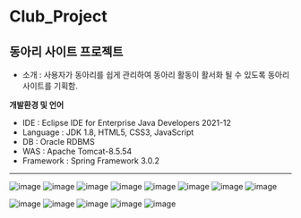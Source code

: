# Club_Project

## 동아리 사이트 프로젝트
* 소개 : 사용자가 동아리를 쉽게 관리하여 동아리 활동이 활서화 될 수 있도록 동아리 사이트를 기획함.

**개발환경 및 언어**
* IDE : Eclipse IDE for Enterprise Java Developers 2021-12
* Language : JDK 1.8, HTML5, CSS3, JavaScript
* DB : Oracle RDBMS
* WAS : Apache Tomcat-8.5.54
* Framework : Spring Framework 3.0.2



------------------------------------
![image](https://user-images.githubusercontent.com/87120715/149654408-f812f103-1f75-4ddd-9794-35e457eb2710.png)
![image](https://user-images.githubusercontent.com/87120715/149654413-4ad5ecf5-a4f6-4eaf-a182-3e309113a479.png)
![image](https://user-images.githubusercontent.com/87120715/149654423-59bf8f9a-3433-4c83-bc77-243aee1c0dc2.png)
![image](https://user-images.githubusercontent.com/87120715/149654428-e0296ce1-03ef-4f8a-a397-9745976e3b3e.png)
![image](https://user-images.githubusercontent.com/87120715/149654432-781c218c-4bb4-42d5-b51e-58d092ab97b2.png)
![image](https://user-images.githubusercontent.com/87120715/149654445-bc0e10ad-070f-476f-9e6a-50e4923ff9d1.png)
![image](https://user-images.githubusercontent.com/87120715/149654451-dd149495-2945-4f1a-aabb-0d0045f50807.png)
![image](https://user-images.githubusercontent.com/87120715/149654676-2fbda74c-c98c-4417-a07c-fb6c13b2ca90.png)

![image](https://user-images.githubusercontent.com/87120715/149654578-1e8d5733-bb60-4a98-ae1b-e3730afbe7eb.png)
![image](https://user-images.githubusercontent.com/87120715/149654596-1c76a93e-de2e-41c6-928e-4cd65e05ae39.png)
![image](https://user-images.githubusercontent.com/87120715/149654623-48ef16be-1704-41ee-a728-57578b99ec61.png)
![image](https://user-images.githubusercontent.com/87120715/149654630-aea25784-e3e5-46da-a148-ba144e0112b6.png)
![image](https://user-images.githubusercontent.com/87120715/149654643-84b7ffe1-05db-4279-ba56-18eb21baa449.png)


